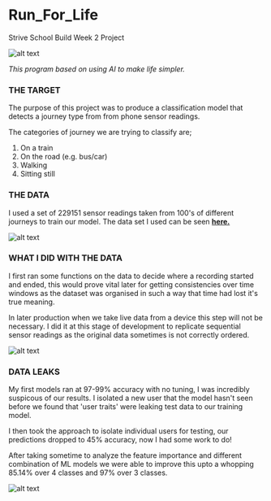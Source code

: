 # Run_For_Life
Strive School Build Week 2 Project


![alt text](https://www.ft.com/__origami/service/image/v2/images/raw/https://d1e00ek4ebabms.cloudfront.net/production/6911fc1a-b440-4a95-b91d-00644192aff8.jpg?source=next&fit=scale-down&quality=highest&width=1067 "Logo Title Text 1")




*This program based on using AI to make life simpler.*

### THE TARGET

The purpose of this project was to produce a classification model that detects a journey type from from phone sensor readings.
    
The categories of journey we are trying to classify are;

1. On a train
2. On the road (e.g. bus/car)
3. Walking
4. Sitting still


### THE DATA

I used a set of 229151 sensor readings taken from 100's of different journeys to train our model. The data set I used can be seen [**here.**](https://www.researchgate.net/profile/Charith-Perera-2) 

![alt text](https://www.researchgate.net/profile/Charith-Perera-2/publication/234017923/figure/fig2/AS:667614586101765@1536183129256/Sensors-in-Mobile-Phones.png "Logo Title Text 1")



### WHAT I DID WITH THE DATA

I first ran some functions on the data to decide where a recording started and ended, this would prove vital
later for getting consistencies over time windows as the dataset was organised in such a way that time had lost
it's true meaning.

In later production when we take live data from a device this step will not be necessary. I did it at this stage of development to replicate sequential sensor readings as the original data sometimes is not correctly ordered.

![alt text](https://files.realpython.com/media/How-to-Plot-With-Pandas_Watermarked.f283f64b4ae3.jpg "Logo Title Text 1")


### DATA LEAKS

My first models ran at 97-99% accuracy with no tuning, I was incredibly suspicous of our results. I isolated a new user that the model hasn't seen before we found that 'user traits' were leaking test data to our training model.

I then took the approach to isolate individual users for testing, our predictions dropped to 45% accuracy, now I had some work to do!

After taking sometime to analyze the feature importance and different combination of ML models we were able to improve this upto a whopping 85.14% over 4 classes and 97% over 3 classes.

![alt text](https://www.zivver.eu/hubfs/Data_Breach_vs.%20Data_leak_explained_zivve_blog_en.jpg "Logo Title Text 1")
